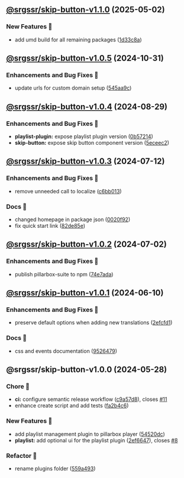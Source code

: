 ## [@srgssr/skip-button-v1.1.0](https://github.com/SRGSSR/pillarbox-web-suite/compare/@srgssr/skip-button-v1.0.5...@srgssr/skip-button-v1.1.0) (2025-05-02)


### New Features 🚀

* add umd build for all remaining packages ([1d33c8a](https://github.com/SRGSSR/pillarbox-web-suite/commit/1d33c8a40d4a79a80aecaf8d7244cea334b83f9f))

## [@srgssr/skip-button-v1.0.5](https://github.com/SRGSSR/pillarbox-web-suite/compare/@srgssr/skip-button-v1.0.4...@srgssr/skip-button-v1.0.5) (2024-10-31)


### Enhancements and Bug Fixes 🐛

* update urls for custom domain setup ([545aa9c](https://github.com/SRGSSR/pillarbox-web-suite/commit/545aa9c9b2f3fbe8dfafc4164765e9bfd70b83e6))

## [@srgssr/skip-button-v1.0.4](https://github.com/SRGSSR/pillarbox-web-suite/compare/@srgssr/skip-button-v1.0.3...@srgssr/skip-button-v1.0.4) (2024-08-29)


### Enhancements and Bug Fixes 🐛

* **playlist-plugin:** expose playlist plugin version ([0b57214](https://github.com/SRGSSR/pillarbox-web-suite/commit/0b57214e4432525350c6e50701504d6c5d0207e6))
* **skip-button:** expose skip button component version ([5eceec2](https://github.com/SRGSSR/pillarbox-web-suite/commit/5eceec2f9c5ebb2e12695e94f129dae8c8cd5e82))

## [@srgssr/skip-button-v1.0.3](https://github.com/SRGSSR/pillarbox-web-suite/compare/@srgssr/skip-button-v1.0.2...@srgssr/skip-button-v1.0.3) (2024-07-12)


### Enhancements and Bug Fixes 🐛

* remove unneeded call to localize ([c6bb013](https://github.com/SRGSSR/pillarbox-web-suite/commit/c6bb01336af6295573420e782e9ed79635940c9f))


### Docs 📖

* changed homepage in package json ([0020f92](https://github.com/SRGSSR/pillarbox-web-suite/commit/0020f92f5db6d4f0b0439e6dfa4e9ef93c3d14d5))
* fix quick start link ([82de85e](https://github.com/SRGSSR/pillarbox-web-suite/commit/82de85e6b37a072d9c8f1b836e89a9b947fd1c80))

## [@srgssr/skip-button-v1.0.2](https://github.com/SRGSSR/pillarbox-web-suite/compare/@srgssr/skip-button-v1.0.1...@srgssr/skip-button-v1.0.2) (2024-07-02)


### Enhancements and Bug Fixes 🐛

* publish pillarbox-suite to npm ([74e7ada](https://github.com/SRGSSR/pillarbox-web-suite/commit/74e7ada804bfe7a76b0972af859f57ebd2dc1270))

## [@srgssr/skip-button-v1.0.1](https://github.com/SRGSSR/pillarbox-web-suite/compare/@srgssr/skip-button-v1.0.0...@srgssr/skip-button-v1.0.1) (2024-06-10)


### Enhancements and Bug Fixes 🐛

* preserve default options when adding new translations ([2efcfd1](https://github.com/SRGSSR/pillarbox-web-suite/commit/2efcfd1dbbe82f12f9f6beae65148e89e8597eae))


### Docs 📖

* css and events documentation ([9526479](https://github.com/SRGSSR/pillarbox-web-suite/commit/9526479dfe3a8e6f21066be35db037fd1e971377))

## @srgssr/skip-button-v1.0.0 (2024-05-28)


### Chore 🧹

* **ci:** configure semantic release workflow ([c9a57d8](https://github.com/SRGSSR/pillarbox-web-suite/commit/c9a57d83d04e9b80560cb080a2d5135959237d94)), closes [#11](https://github.com/SRGSSR/pillarbox-web-suite/issues/11)
* enhance create script and add tests ([fa2b4c6](https://github.com/SRGSSR/pillarbox-web-suite/commit/fa2b4c6392655506875efdd0bf48f85e723ed555))


### New Features 🚀

* add playlist management plugin to pillarbox player ([54520dc](https://github.com/SRGSSR/pillarbox-web-suite/commit/54520dc587384b1fb6e893006b799e1db728f3af))
* **playlist:** add optional ui for the playlist plugin ([2ef6647](https://github.com/SRGSSR/pillarbox-web-suite/commit/2ef6647bad14ab1d34215464191b1b1e0c63f838)), closes [#8](https://github.com/SRGSSR/pillarbox-web-suite/issues/8)


### Refactor 🔩

* rename plugins folder ([559a493](https://github.com/SRGSSR/pillarbox-web-suite/commit/559a49308e6022529b44c57dbf4078255d5dfcc1))
